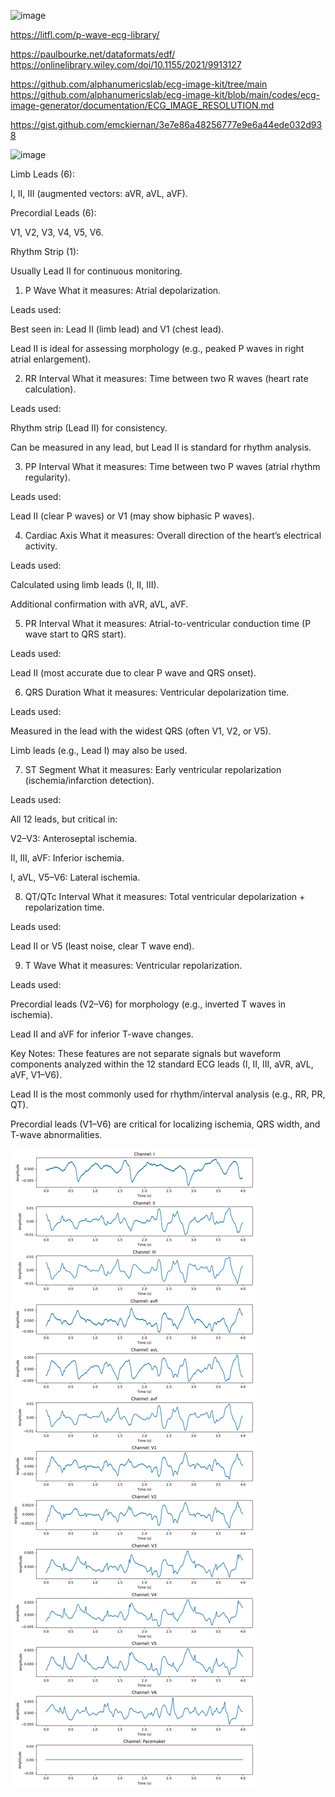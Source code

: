 ![image](https://github.com/user-attachments/assets/5877ad5c-ca71-412a-b68f-e0a09e9e94d6)

https://litfl.com/p-wave-ecg-library/


https://paulbourke.net/dataformats/edf/
https://onlinelibrary.wiley.com/doi/10.1155/2021/9913127

https://github.com/alphanumericslab/ecg-image-kit/tree/main
https://github.com/alphanumericslab/ecg-image-kit/blob/main/codes/ecg-image-generator/documentation/ECG_IMAGE_RESOLUTION.md

https://gist.github.com/emckiernan/3e7e86a48256777e9e6a44ede032d938



![image](https://github.com/user-attachments/assets/18233ad8-d79c-4725-a3cd-98eb455ef2a3)

Limb Leads (6):

I, II, III (augmented vectors: aVR, aVL, aVF).

Precordial Leads (6):

V1, V2, V3, V4, V5, V6.

Rhythm Strip (1):

Usually Lead II for continuous monitoring.


1. P Wave
What it measures: Atrial depolarization.

Leads used:

Best seen in: Lead II (limb lead) and V1 (chest lead).

Lead II is ideal for assessing morphology (e.g., peaked P waves in right atrial enlargement).

2. RR Interval
What it measures: Time between two R waves (heart rate calculation).

Leads used:

Rhythm strip (Lead II) for consistency.

Can be measured in any lead, but Lead II is standard for rhythm analysis.

3. PP Interval
What it measures: Time between two P waves (atrial rhythm regularity).

Leads used:

Lead II (clear P waves) or V1 (may show biphasic P waves).

4. Cardiac Axis
What it measures: Overall direction of the heart’s electrical activity.

Leads used:

Calculated using limb leads (I, II, III).

Additional confirmation with aVR, aVL, aVF.

5. PR Interval
What it measures: Atrial-to-ventricular conduction time (P wave start to QRS start).

Leads used:

Lead II (most accurate due to clear P wave and QRS onset).

6. QRS Duration
What it measures: Ventricular depolarization time.

Leads used:

Measured in the lead with the widest QRS (often V1, V2, or V5).

Limb leads (e.g., Lead I) may also be used.

7. ST Segment
What it measures: Early ventricular repolarization (ischemia/infarction detection).

Leads used:

All 12 leads, but critical in:

V2–V3: Anteroseptal ischemia.

II, III, aVF: Inferior ischemia.

I, aVL, V5–V6: Lateral ischemia.

8. QT/QTc Interval
What it measures: Total ventricular depolarization + repolarization time.

Leads used:

Lead II or V5 (least noise, clear T wave end).

9. T Wave
What it measures: Ventricular repolarization.

Leads used:

Precordial leads (V2–V6) for morphology (e.g., inverted T waves in ischemia).

Lead II and aVF for inferior T-wave changes.

Key Notes:
These features are not separate signals but waveform components analyzed within the 12 standard ECG leads (I, II, III, aVR, aVL, aVF, V1–V6).

Lead II is the most commonly used for rhythm/interval analysis (e.g., RR, PR, QT).

Precordial leads (V1–V6) are critical for localizing ischemia, QRS width, and T-wave abnormalities.

![image](eeg_signals.png)

